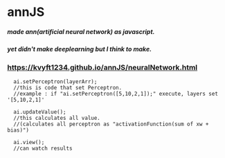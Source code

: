 # annJS
##### made ann(artificial neural network) as javascript.
##### yet didn't make deeplearning but I think to make.
### https://kvyft1234.github.io/annJS/neuralNetwork.html

```
  ai.setPerceptron(layerArr);
  //this is code that set Perceptron.
  //example : if "ai.setPerceptron([5,10,2,1]);" execute, layers set '[5,10,2,1]'
```

```
  ai.updateValue();
  //this calculates all value.
  //(calculates all perceptron as "activationFunction(sum of xw + bias)")
```

```
  ai.view();
  //can watch results
```
